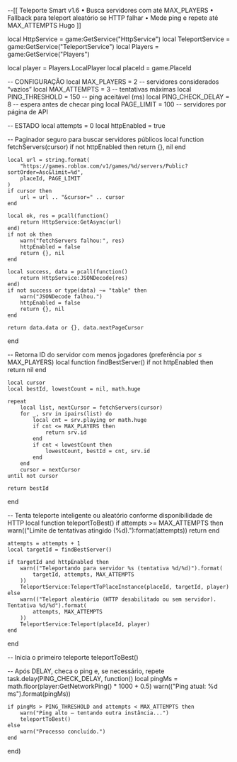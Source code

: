 --[[
  Teleporte Smart v1.6
  • Busca servidores com até MAX_PLAYERS
  • Fallback para teleport aleatório se HTTP falhar
  • Mede ping e repete até MAX_ATTEMPTS
  Hugo
]]

local HttpService     = game:GetService("HttpService")
local TeleportService = game:GetService("TeleportService")
local Players         = game:GetService("Players")

local player  = Players.LocalPlayer
local placeId = game.PlaceId

-- CONFIGURAÇÃO
local MAX_PLAYERS      = 2     -- servidores considerados “vazios”
local MAX_ATTEMPTS     = 3     -- tentativas máximas
local PING_THRESHOLD   = 150   -- ping aceitável (ms)
local PING_CHECK_DELAY = 8     -- espera antes de checar ping
local PAGE_LIMIT       = 100   -- servidores por página de API

-- ESTADO
local attempts    = 0
local httpEnabled = true

-- Paginador seguro para buscar servidores públicos
local function fetchServers(cursor)
    if not httpEnabled then
        return {}, nil
    end

    local url = string.format(
        "https://games.roblox.com/v1/games/%d/servers/Public?sortOrder=Asc&limit=%d",
        placeId, PAGE_LIMIT
    )
    if cursor then
        url = url .. "&cursor=" .. cursor
    end

    local ok, res = pcall(function()
        return HttpService:GetAsync(url)
    end)
    if not ok then
        warn("fetchServers falhou:", res)
        httpEnabled = false
        return {}, nil
    end

    local success, data = pcall(function()
        return HttpService:JSONDecode(res)
    end)
    if not success or type(data) ~= "table" then
        warn("JSONDecode falhou.")
        httpEnabled = false
        return {}, nil
    end

    return data.data or {}, data.nextPageCursor
end

-- Retorna ID do servidor com menos jogadores (preferência por ≤ MAX_PLAYERS)
local function findBestServer()
    if not httpEnabled then
        return nil
    end

    local cursor
    local bestId, lowestCount = nil, math.huge

    repeat
        local list, nextCursor = fetchServers(cursor)
        for _, srv in ipairs(list) do
            local cnt = srv.playing or math.huge
            if cnt <= MAX_PLAYERS then
                return srv.id
            end
            if cnt < lowestCount then
                lowestCount, bestId = cnt, srv.id
            end
        end
        cursor = nextCursor
    until not cursor

    return bestId
end

-- Tenta teleporte inteligente ou aleatório conforme disponibilidade de HTTP
local function teleportToBest()
    if attempts >= MAX_ATTEMPTS then
        warn(("Limite de tentativas atingido (%d)."):format(attempts))
        return
    end

    attempts = attempts + 1
    local targetId = findBestServer()

    if targetId and httpEnabled then
        warn(("Teleportando para servidor %s (tentativa %d/%d)").format(
            targetId, attempts, MAX_ATTEMPTS
        ))
        TeleportService:TeleportToPlaceInstance(placeId, targetId, player)
    else
        warn(("Teleport aleatório (HTTP desabilitado ou sem servidor). Tentativa %d/%d").format(
            attempts, MAX_ATTEMPTS
        ))
        TeleportService:Teleport(placeId, player)
    end
end

-- Inicia o primeiro teleporte
teleportToBest()

-- Após DELAY, checa o ping e, se necessário, repete
task.delay(PING_CHECK_DELAY, function()
    local pingMs = math.floor(player:GetNetworkPing() * 1000 + 0.5)
    warn(("Ping atual: %d ms").format(pingMs))

    if pingMs > PING_THRESHOLD and attempts < MAX_ATTEMPTS then
        warn("Ping alto — tentando outra instância...")
        teleportToBest()
    else
        warn("Processo concluído.")
    end
end)
